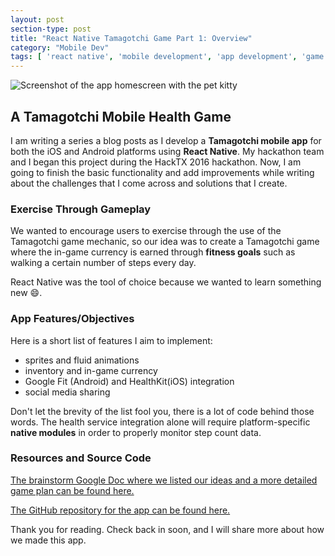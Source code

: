 ```yaml
---
layout: post
section-type: post
title: "React Native Tamagotchi Game Part 1: Overview"
category: "Mobile Dev"
tags: [ 'react native', 'mobile development', 'app development', 'game' ]
---
```


![Screenshot of the app homescreen with the pet kitty]({{site.baseurl}}/img/post_assets/react_native_tamagotchi_part_1_1.png)

## A Tamagotchi Mobile Health Game
I am writing a series a blog posts as I develop a **Tamagotchi mobile app** for both
the iOS and Android platforms using **React Native**. My hackathon team and I began
this project during the HackTX 2016 hackathon. Now, I am going to finish the
basic functionality and add improvements while writing about the challenges that
I come across and solutions that I create.

### Exercise Through Gameplay
We wanted to encourage users to exercise through the use of the Tamagotchi game
mechanic, so our idea was to create a Tamagotchi game where the in-game currency
is earned through **fitness goals** such as walking a certain number of steps every
day.

React Native was the tool of choice because we wanted to learn something new
:smile:.

### App Features/Objectives
Here is a short list of features I aim to implement:
- sprites and fluid animations
- inventory and in-game currency
- Google Fit (Android) and HealthKit(iOS) integration
- social media sharing

Don't let the brevity of the list fool you, there is a lot of code behind those
words. The health service integration alone will require platform-specific
**native modules** in order to properly monitor step count data.

### Resources and Source Code
[The brainstorm Google Doc where we listed our ideas and a more detailed game
plan can be found here.](https://docs.google.com/document/d/1XXtubhBKlR5JvvtlSlyr_PrJBh7xqbmXO05mPkWXf5s/edit?usp=sharing)

[The GitHub repository for the app can be found here.](https://github.com/MishaShapo/CaGif)

Thank you for reading. Check back in soon, and I will share more about how we
made this app.
